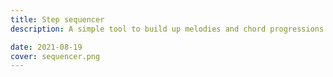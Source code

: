 ```yaml
---
title: Step sequencer
description: A simple tool to build up melodies and chord progressions

date: 2021-08-19
cover: sequencer.png
---
```


<script setup>
import sequencer from './sequencer.vue'
</script>

<sequencer />
